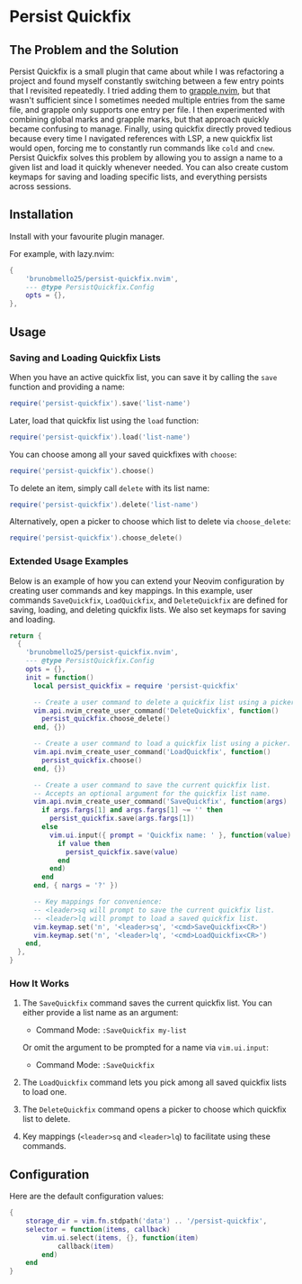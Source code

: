 # Persist Quickfix

## The Problem and the Solution

Persist Quickfix is a small plugin that came about while I was refactoring a project and found myself constantly switching between a few entry points that I revisited repeatedly. I tried adding them to [grapple.nvim](https://github.com/cbochs/grapple.nvim), but that wasn't sufficient since I sometimes needed multiple entries from the same file, and grapple only supports one entry per file. I then experimented with combining global marks and grapple marks, but that approach quickly became confusing to manage. Finally, using quickfix directly proved tedious because every time I navigated references with LSP, a new quickfix list would open, forcing me to constantly run commands like `cold` and `cnew`. Persist Quickfix solves this problem by allowing you to assign a name to a given list and load it quickly whenever needed. You can also create custom keymaps for saving and loading specific lists, and everything persists across sessions.

## Installation

Install with your favourite plugin manager.

For example, with lazy.nvim:

```lua
{
    'brunobmello25/persist-quickfix.nvim',
    --- @type PersistQuickfix.Config
    opts = {},
},
```

## Usage

### Saving and Loading Quickfix Lists

When you have an active quickfix list, you can save it by calling the `save` function and providing a name:

```lua
require('persist-quickfix').save('list-name')
```

Later, load that quickfix list using the `load` function:

```lua
require('persist-quickfix').load('list-name')
```

You can choose among all your saved quickfixes with `choose`:

```lua
require('persist-quickfix').choose()
```

To delete an item, simply call `delete` with its list name:

```lua
require('persist-quickfix').delete('list-name')
```

Alternatively, open a picker to choose which list to delete via `choose_delete`:

```lua
require('persist-quickfix').choose_delete()
```

### Extended Usage Examples

Below is an example of how you can extend your Neovim configuration by creating user commands and key mappings. In this example, user commands `SaveQuickfix`, `LoadQuickfix`, and `DeleteQuickfix` are defined for saving, loading, and deleting quickfix lists. We also set keymaps for saving and loading.

```lua
return {
  {
    'brunobmello25/persist-quickfix.nvim',
    --- @type PersistQuickfix.Config
    opts = {},
    init = function()
      local persist_quickfix = require 'persist-quickfix'

      -- Create a user command to delete a quickfix list using a picker.
      vim.api.nvim_create_user_command('DeleteQuickfix', function()
        persist_quickfix.choose_delete()
      end, {})

      -- Create a user command to load a quickfix list using a picker.
      vim.api.nvim_create_user_command('LoadQuickfix', function()
        persist_quickfix.choose()
      end, {})

      -- Create a user command to save the current quickfix list.
      -- Accepts an optional argument for the quickfix list name.
      vim.api.nvim_create_user_command('SaveQuickfix', function(args)
        if args.fargs[1] and args.fargs[1] ~= '' then
          persist_quickfix.save(args.fargs[1])
        else
          vim.ui.input({ prompt = 'Quickfix name: ' }, function(value)
            if value then
              persist_quickfix.save(value)
            end
          end)
        end
      end, { nargs = '?' })

      -- Key mappings for convenience:
      -- <leader>sq will prompt to save the current quickfix list.
      -- <leader>lq will prompt to load a saved quickfix list.
      vim.keymap.set('n', '<leader>sq', '<cmd>SaveQuickfix<CR>')
      vim.keymap.set('n', '<leader>lq', '<cmd>LoadQuickfix<CR>')
    end,
  },
}
```

### How It Works

1. The `SaveQuickfix` command saves the current quickfix list. You can either provide a list name as an argument:
   - Command Mode: `:SaveQuickfix my-list`
   
   Or omit the argument to be prompted for a name via `vim.ui.input`:
   - Command Mode: `:SaveQuickfix`

2. The `LoadQuickfix` command lets you pick among all saved quickfix lists to load one.

3. The `DeleteQuickfix` command opens a picker to choose which quickfix list to delete.

4. Key mappings (`<leader>sq` and `<leader>lq`) to facilitate using these commands.

## Configuration

Here are the default configuration values:

```lua
{
    storage_dir = vim.fn.stdpath('data') .. '/persist-quickfix',
    selector = function(items, callback)
        vim.ui.select(items, {}, function(item)
            callback(item)
        end)
    end
}
```
